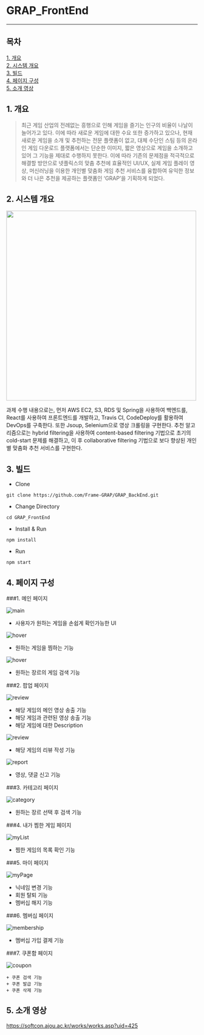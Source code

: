 # GRAP_FrontEnd

----------------------------------------------------------------
## 목차
[1. 개요](#1-개요)  
[2. 시스템 개요](#2-시스템-개요)  
[3. 빌드](#3-빌드)  
[4. 페이지 구성](#4-페이지-구성)  
[5. 소개 영상](#5-소개-영상)
## 1. 개요
> 최근 게임 산업의 전례없는 흥행으로 인해 게임을 즐기는 인구의 비율이 나날이 늘어가고 있다. 이에 따라 새로운 게임에 대한 수요 또한 증가하고 있으나, 현재 새로운 게임을 소개 및 추천하는 전문 플랫폼이 없고, 대체 수단인 스팀 등의 온라인 게임 다운로드 플랫폼에서는 단순한 이미지, 짧은 영상으로 게임을 소개하고 있어 그 기능을 제대로 수행하지 못한다. 이에 따라 기존의 문제점을 적극적으로 해결할 방안으로 넷플릭스의 맞춤 추천에 효율적인 UI/UX, 실제 게임 플레이 영상, 머신러닝을 이용한 개인별 맞춤화 게임 추천 서비스를 융합하여 유익한 정보와 더 나은 추천을 제공하는 플랫폼인 ‘GRAP’을 기획하게 되었다.  
## 2. 시스템 개요
<img src="https://user-images.githubusercontent.com/67397679/120896409-57f69200-c65c-11eb-8c16-47b9767ba089.png" width="500">

과제 수행 내용으로는, 먼저 AWS EC2, S3, RDS 및 Spring을 사용하여 백엔드를, React를 사용하여 프론트엔드를 개발하고, Travis CI, CodeDeploy를 활용하여 DevOps를 구축한다. 또한 Jsoup, Selenium으로 영상 크롤링을 구현한다. 추천 알고리즘으로는 hybrid filtering을 사용하여 content-based filtering 기법으로 초기의 cold-start 문제를 해결하고, 이 후 collaborative filtering 기법으로 보다 향상된 개인별 맞춤화 추천 서비스를 구현한다.

## 3. 빌드
* Clone
```
git clone https://github.com/Frame-GRAP/GRAP_BackEnd.git
```

* Change Directory
```
cd GRAP_FrontEnd
```

* Install & Run
```
npm install
```

* Run
```
npm start
```


## 4. 페이지 구성
###1. 메인 페이지


   ![main](./src/img/readmeImg/details.png)
   
   + 사용자가 원하는 게임을 손쉽게 확인가능한 UI

   ![hover](./src/img/readmeImg/hoverVideo.png)

   + 원하는 게임을 찜하는 기능

   ![hover](./src/img/readmeImg/searchPage.png)

   + 원하는 장르의 게임 검색 기능
   
###2. 팝업 페이지

   ![review](./src/img/readmeImg/details.png)
   
   + 해당 게임의 메인 영상 송출 기능
   + 해당 게임과 관련된 영상 송출 기능
   + 해당 게임에 대한 Description

   ![review](./src/img/readmeImg/review.png)
   
   + 해당 게임의 리뷰 작성 기능

   ![report](./src/img/readmeImg/report.png)
   
   + 영상, 댓글 신고 기능


###3. 카테고리 페이지

   ![category](./src/img/readmeImg/categryPage.png)
   
   + 원하는 장르 선택 후 검색 기능


###4. 내가 찜한 게임 페이지

   ![myList](./src/img/readmeImg/myList.png)
   
   + 찜한 게임의 목록 확인 기능


###5. 마이 페이지


   ![myPage](./src/img/readmeImg/myPage.png)
   
   + 닉네임 변경 기능
   + 회원 탈퇴 기능 
   + 멤버십 해지 기능


###6. 멤버십 페이지


   ![membership](./src/img/readmeImg/membershipPage.png)

   + 멤버십 가입 결제 기능


###7. 쿠폰함 페이지

   ![coupon](./src/img/readmeImg/couponList.png)
   
    + 쿠폰 검색 기능
    + 쿠폰 발급 기능
    + 쿠폰 삭제 기능



## 5. 소개 영상
https://softcon.ajou.ac.kr/works/works.asp?uid=425
